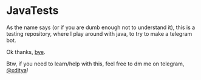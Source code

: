 # JavaTests

As the name says (or if you are dumb enough not to understand it), this is a testing repository, where I play around with java, to try to make a telegram bot.

Ok thanks, [bye](https://heroku.com/deploy).

Btw, if you need to learn/help with this, feel free to dm me on telegram, [@xditya](https://t.me/xditya)!